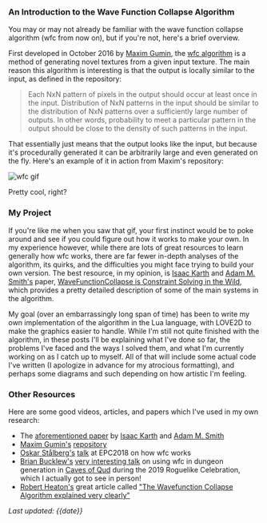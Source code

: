### An Introduction to the Wave Function Collapse Algorithm

You may or may not already be familiar with the wave function collapse algorithm (wfc from now on), but if you're not, here's a brief overview.

First developed in October 2016 by [Maxim Gumin](https://twitter.com/ExUtumno/), the [wfc algorithm](https://github.com/mxgmn/WaveFunctionCollapse) is a method of generating novel textures from a given input texture. The main reason this algorithm is interesting is that the output is locally similar to the input, as defined in the repository:
> Each NxN pattern of pixels in the output should occur at least once in the input. Distribution of NxN patterns in the input should be similar to the distribution of NxN patterns over a sufficiently large number of outputs. In other words, probability to meet a particular pattern in the output should be close to the density of such patterns in the input.

That essentially just means that the output looks like the input, but because it's procedurally generated it can be arbitrarily large and even generated on the fly. Here's an example of it in action from Maxim's repository:

![wfc gif](/assets/images/wfc.gif)

Pretty cool, right?

### My Project

If you're like me when you saw that gif, your first instinct would be to poke around and see if you could figure out how it works to make your own. In my experience however, while there are lots of great resources to learn generally how wfc works, there are far fewer in-depth analyses of the algorithm, its quirks, and the difficulties you might face trying to build your own version. The best resource, in my opinion, is [Isaac Karth](https://twitter.com/isaackarth) and [Adam M. Smith's](https://twitter.com/rndmcnlly) paper, [WaveFunctionCollapse is Constraint Solving in the Wild](https://adamsmith.as/papers/wfc_is_constraint_solving_in_the_wild.pdf), which provides a pretty detailed description of some of the main systems in the algorithm.

My goal (over an embarrassingly long span of time) has been to write my own implementation of the algorithm in the Lua language, with LOVE2D to make the graphics easier to handle. While I'm still not quite finished with the algorithm, in these posts I'll be explaining what I've done so far, the problems I've faced and the ways I solved them, and what I'm currently working on as I catch up to myself. All of that will include some actual code I've written (I apologize in advance for my atrocious formatting), and perhaps some diagrams and such depending on how artistic I'm feeling.

### Other Resources

Here are some good videos, articles, and papers which I've used in my own research:
- The [aforementioned paper](https://adamsmith.as/papers/wfc_is_constraint_solving_in_the_wild.pdf) by [Isaac Karth](https://twitter.com/isaackarth) and [Adam M. Smith](https://twitter.com/rndmcnlly)
- [Maxim Gumin's](https://twitter.com/ExUtumno/) [repository](https://github.com/mxgmn/WaveFunctionCollapse)
- [Oskar Stålberg's](https://twitter.com/OskSta) [talk](https://www.youtube.com/watch?v=0bcZb-SsnrA) at EPC2018 on how wfc works
- [Brian Bucklew's](https://twitter.com/unormal) [very interesting talk](https://www.youtube.com/watch?v=fnFj3dOKcIQ&t=1s) on using wfc in dungeon generation in [Caves of Qud](http://www.cavesofqud.com/) during the 2019 Roguelike Celebration, which I actually got to see in person!
- [Robert Heaton's](https://twitter.com/RobJHeaton) great article called ["The Wavefunction Collapse Algorithm explained very clearly"](https://robertheaton.com/2018/12/17/wavefunction-collapse-algorithm/)

*Last updated: {{date}}*
